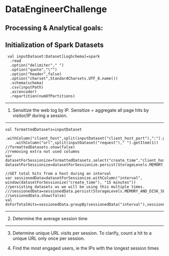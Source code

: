 # DataEngineerChallenge

## Processing & Analytical goals:

Initialization of Spark Datasets
---
     val inputDataset:Dataset[LogSchema]=spark
      .read
      .option("delimiter"," ")
      .option("quote","\"")
      .option("header",false)
      .option("charset",StandardCharsets.UTF_8.name())
      .schema(schema)
      .csv(inputPath)
      .as(encoder)
      .repartition(numOfPartitions)
---

1. Sensitize the web log by IP. Sensitize = aggregate all page hits by visitor/IP during a session.
---
    val formattedDatasets=inputDataset
      .withColumn("client_host",split(inputDataset("client_host_port"),":").getItem(0))
        .withColumn("url",split(inputDataset("request")," ").getItem(1))
    //formattedDatasets.show(false)
    //removing extra not used columns
    var datasetForSessionize=formattedDatasets.select("create_time","client_host","url")
    datasetForSessionize=datasetForSessionize.persist(StorageLevels.MEMORY_AND_DISK_SER_2)

    //GET total hits from a host during an interval
    var sessionedData=datasetForSessionize.withColumn("interval", window(datasetForSessionize("create_time"), "15 minutes"))
    //persisting datasets as we will be using this multiple times.
    ///sessionedData=sessionedData.persist(StorageLevels.MEMORY_AND_DISK_SER_2)
    //sessionedData.show(false)
    val dsForTotalHits=sessionedData.groupBy(sessionedData("interval"),sessionedData("client_host")).count().as("num_hits_ip")
  ---
  

2. Determine the average session time
---

3. Determine unique URL visits per session. To clarify, count a hit to a unique URL only once per session.

4. Find the most engaged users, ie the IPs with the longest session times